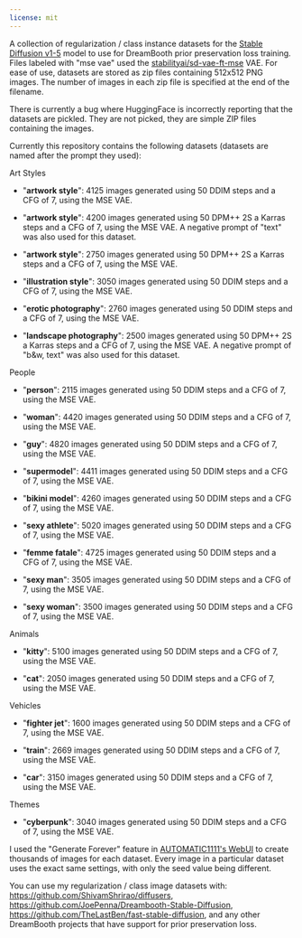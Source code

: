 ```yaml
---
license: mit
---
```


A collection of regularization / class instance datasets for the [Stable Diffusion v1-5](https://huggingface.co/runwayml/stable-diffusion-v1-5) model to use for DreamBooth prior preservation loss training. Files labeled with "mse vae" used the [stabilityai/sd-vae-ft-mse](https://huggingface.co/stabilityai/sd-vae-ft-mse) VAE. For ease of use, datasets are stored as zip files containing 512x512 PNG images. The number of images in each zip file is specified at the end of the filename.

There is currently a bug where HuggingFace is incorrectly reporting that the datasets are pickled. They are not picked, they are simple ZIP files containing the images.


Currently this repository contains the following datasets (datasets are named after the prompt they used):

Art Styles

* "**artwork style**": 4125 images generated using 50 DDIM steps and a CFG of 7, using the MSE VAE.

* "**artwork style**": 4200 images generated using 50 DPM++ 2S a Karras steps and a CFG of 7, using the MSE VAE. A negative prompt of "text" was also used for this dataset.

* "**artwork style**": 2750 images generated using 50 DPM++ 2S a Karras steps and a CFG of 7, using the MSE VAE.

* "**illustration style**": 3050 images generated using 50 DDIM steps and a CFG of 7, using the MSE VAE.

* "**erotic photography**": 2760 images generated using 50 DDIM steps and a CFG of 7, using the MSE VAE.

* "**landscape photography**": 2500 images generated using 50 DPM++ 2S a Karras steps and a CFG of 7, using the MSE VAE. A negative prompt of "b&w, text" was also used for this dataset.

People

* "**person**": 2115 images generated using 50 DDIM steps and a CFG of 7, using the MSE VAE.

* "**woman**": 4420 images generated using 50 DDIM steps and a CFG of 7, using the MSE VAE.

* "**guy**": 4820 images generated using 50 DDIM steps and a CFG of 7, using the MSE VAE.

* "**supermodel**": 4411 images generated using 50 DDIM steps and a CFG of 7, using the MSE VAE.

* "**bikini model**": 4260 images generated using 50 DDIM steps and a CFG of 7, using the MSE VAE.

* "**sexy athlete**": 5020 images generated using 50 DDIM steps and a CFG of 7, using the MSE VAE.

* "**femme fatale**": 4725 images generated using 50 DDIM steps and a CFG of 7, using the MSE VAE.

* "**sexy man**": 3505 images generated using 50 DDIM steps and a CFG of 7, using the MSE VAE.

* "**sexy woman**": 3500 images generated using 50 DDIM steps and a CFG of 7, using the MSE VAE.

Animals

* "**kitty**": 5100 images generated using 50 DDIM steps and a CFG of 7, using the MSE VAE.

* "**cat**": 2050 images generated using 50 DDIM steps and a CFG of 7, using the MSE VAE.

Vehicles

* "**fighter jet**": 1600 images generated using 50 DDIM steps and a CFG of 7, using the MSE VAE.

* "**train**": 2669 images generated using 50 DDIM steps and a CFG of 7, using the MSE VAE.

* "**car**": 3150 images generated using 50 DDIM steps and a CFG of 7, using the MSE VAE.

Themes

* "**cyberpunk**": 3040 images generated using 50 DDIM steps and a CFG of 7, using the MSE VAE.


I used the "Generate Forever" feature in [AUTOMATIC1111's WebUI](https://github.com/AUTOMATIC1111/stable-diffusion-webui) to create thousands of images for each dataset. Every image in a particular dataset uses the exact same settings, with only the seed value being different.

You can use my regularization / class image datasets with: https://github.com/ShivamShrirao/diffusers, https://github.com/JoePenna/Dreambooth-Stable-Diffusion, https://github.com/TheLastBen/fast-stable-diffusion, and any other DreamBooth projects that have support for prior preservation loss.
